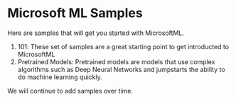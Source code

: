 # Microsoft ML Samples

Here are samples that will get you started with MicrosoftML. 

1. 101: These set of samples are a great starting point to get introducted to MicrosoftML
2. Pretrained Models: Pretrained models are models that use complex algorithms such as Deep Neural Networks and jumpstarts the ability to do machine learning quickly.

We will continue to add samples over time.

